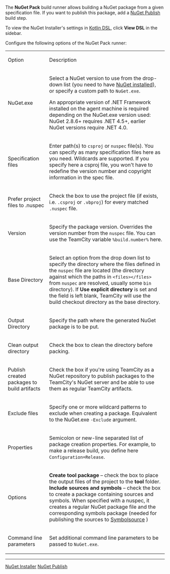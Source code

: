 [//]: # (title: NuGet Pack)
[//]: # (auxiliary-id: NuGet Pack)

The __NuGet Pack__ build runner allows building a NuGet package from a given specification file. If you want to publish this package, add a [NuGet Publish](nuget-publish.md) build step.

<include src="nuget.md" include-id="nuget-OS"/>

<tip>

To view the NuGet Installer's settings in [Kotlin DSL](kotlin-dsl.md), click __View DSL__ in the sidebar.

</tip>

Configure the following options of the NuGet Pack runner:

<table><tr>

<td>

Option


</td>

<td>

Description


</td></tr><tr>

<td>

NuGet.exe


</td>

<td>

Select a NuGet version to use from the drop\-down list (you need to have [NuGet installed](nuget.md)), or specify a custom path to `NuGet.exe`.

<note>

An appropriate version of .NET Framework installed on the agent machine is required depending on the NuGet.exe version used: NuGet 2.8.6\+ requires .NET 4.5\+, earlier NuGet versions require .NET 4.0.
</note>


</td></tr><tr>

<td>

Specification files


</td>

<td>

Enter path(s) to `csproj` or `nuspec` file(s). You can specify as many specification files here as you need. Wildcards are supported. If you specify here a csproj file, you won't have to redefine the version number and copyright information in the spec file.


</td></tr><tr>

<td>

Prefer project files to .nuspec


</td>

<td>

Check the box to use the project file (if exists, i.e. `.csproj` or `.vbproj`) for every matched `.nuspec` file.


</td></tr><tr>

<td>

Version


</td>

<td>

Specify the package version. Overrides the version number from the `nuspec` file. You can use the TeamCity variable `%build.number%` here.


</td></tr><tr>

<td>

Base Directory


</td>

<td>

Select an option from the drop down list to specify the directory where the files defined in the `nuspec` file are located (the directory against which the paths in `<files></files>` from `nuspec` are resolved, usually some `bin` directory). If __Use explicit directory__ is set and the field is left blank, TeamCity will use the build checkout directory as the base directory.


</td></tr><tr>

<td>

Output Directory


</td>

<td>

Specify the path where the generated NuGet package is to be put.


</td></tr><tr>

<td>

Сlean output directory


</td>

<td>

Check the box to clean the directory before packing.


</td></tr><tr>

<td>

Publish created packages to build artifacts


</td>

<td>

Check the box if you're using TeamCity as a NuGet repository to publish packages to the TeamCity's NuGet server and be able to use them as regular TeamCity artifacts.


</td></tr><tr>

<td>

Exclude files


</td>

<td>

Specify one or more wildcard patterns to exclude when creating a package. Equivalent to the NuGet.exe `-Exclude` argument.


</td></tr><tr>

<td>

Properties


</td>

<td>

Semicolon or new\-line separated list of package creation properties. For example, to make a release build, you define here `Configuration=Release`.


</td></tr><tr>

<td>

Options


</td>

<td>

__Create tool package__ – check the box to place the output files of the project to the __tool__ folder.    
__Include sources and symbols__ – check the box to create a package containing sources and symbols. When specified with a nuspec, it creates a regular NuGet package file and the corresponding symbols package (needed for publishing the sources to [Symbolsource](http://www.symbolsource.org/) )


</td></tr><tr>

<td>

Command line parameters


</td>

<td>

Set additional command line parameters to be passed to `NuGet.exe`.


</td></tr></table>

__ __

<seealso>
        <category ref="admin-guide">
            <a href="nuget-installer.md">NuGet Installer</a>
            <a href="nuget-publish.md">NuGet Publish</a>
        </category>
</seealso>
